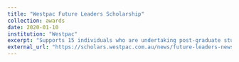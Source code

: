 ```yaml
---
title: "Westpac Future Leaders Scholarship"
collection: awards
date: 2020-01-10
institution: "Westpac"
excerpt: "Supports 15 individuals who are undertaking post-graduate study that will make a difference to Australia."
external_url: "https://scholars.westpac.com.au/news/future-leaders-news/1-8-million-in-scholarships-awarded-to-15-bright-young-Australians-investigating-solutions-to-global-challenges/"
---
```

